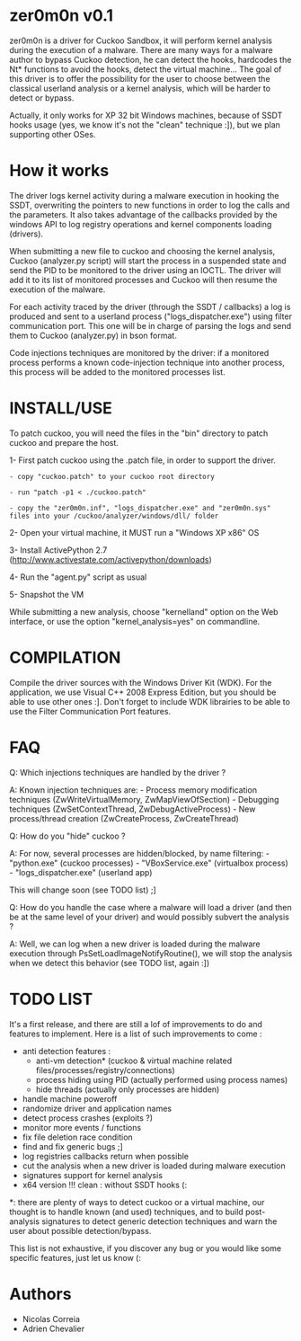 zer0m0n v0.1
============

zer0m0n is a driver for Cuckoo Sandbox, it will perform kernel analysis during the execution of a malware. There are many ways for a malware author to bypass Cuckoo detection, he can detect the hooks, hardcodes the Nt* functions to avoid the hooks, detect the virtual machine... The goal of this driver is to offer the possibility for the user to choose between the classical userland analysis or a kernel analysis, which will be harder to detect or bypass.

Actually, it only works for XP 32 bit Windows machines, because of SSDT hooks usage (yes, we know it's not the "clean" technique :]), but we plan supporting other OSes.

How it works
============

The driver logs kernel activity during a malware execution in hooking the SSDT, overwriting the pointers to new functions in order to log the calls and the parameters. It also takes advantage of the callbacks provided by the windows API to log registry operations and kernel components loading (drivers).

When submitting a new file to cuckoo and choosing the kernel analysis, Cuckoo (analyzer.py script) will start the process in a suspended state and send the PID to be monitored to the driver using an IOCTL. The driver will add it to its list of monitored processes and Cuckoo will then resume the execution of the malware.

For each activity traced by the driver (through the SSDT / callbacks) a log is produced and sent to a userland process ("logs_dispatcher.exe") using filter communication port. This one will be in charge of parsing the logs and send them to Cuckoo (analyzer.py) in bson format.

Code injections techniques are monitored by the driver: if a monitored process performs a known code-injection technique into another process, this process will be added to the monitored processes list.

INSTALL/USE
===========

To patch cuckoo, you will need the files in the "bin" directory to patch cuckoo and prepare the host.

 1- First patch cuckoo using the .patch file, in order to support the driver.

    - copy "cuckoo.patch" to your cuckoo root directory
  
    - run "patch -p1 < ./cuckoo.patch"
  
    - copy the "zer0m0n.inf", "logs_dispatcher.exe" and "zer0m0n.sys" files into your /cuckoo/analyzer/windows/dll/ folder
   
 2- Open your virtual machine, it MUST run a "Windows XP x86" OS

 3- Install ActivePython 2.7 (http://www.activestate.com/activepython/downloads)

 4- Run the "agent.py" script as usual

 5- Snapshot the VM

While submitting a new analysis, choose "kernelland" option on the Web interface, or use the option "kernel_analysis=yes" on commandline.

COMPILATION
===========

Compile the driver sources with the Windows Driver Kit (WDK).
For the application, we use Visual C++ 2008 Express Edition, but you should be able to use other ones :]. Don't forget to include WDK librairies to be able to use the Filter Communication Port features.

FAQ
===

Q: Which injections techniques are handled by the driver ?

A: Known injection techniques are:
    - Process memory modification techniques (ZwWriteVirtualMemory, ZwMapViewOfSection)
    - Debugging techniques (ZwSetContextThread, ZwDebugActiveProcess)
    - New process/thread creation (ZwCreateProcess, ZwCreateThread)

Q: How do you "hide" cuckoo ?

A: For now, several processes are hidden/blocked, by name filtering:
    - "python.exe" (cuckoo processes)
    - "VBoxService.exe" (virtualbox process)
    - "logs_dispatcher.exe" (userland app)

This will change soon (see TODO list) ;]

Q: How do you handle the case where a malware will load a driver (and then be at the same level of your driver) and would possibly subvert the analysis ?

A: Well, we can log when a new driver is loaded during the malware execution through PsSetLoadImageNotifyRoutine(), we will stop the analysis when we detect this behavior (see TODO list, again :])

TODO LIST
=========

It's a first release, and there are still a lof of improvements to do and features to implement.
Here is a list of such improvements to come :

- anti detection features :
    + anti-vm detection* (cuckoo & virtual machine related files/processes/registry/connections)
    + process hiding using PID (actually performed using process names)
    + hide threads (actually only processes are hidden)
- handle machine poweroff
- randomize driver and application names
- detect process crashes (exploits ?)
- monitor more events / functions
- fix file deletion race condition
- find and fix generic bugs ;]
- log registries callbacks return when possible
- cut the analysis when a new driver is loaded during malware execution
- signatures support for kernel analysis
- x64 version !!! clean : without SSDT hooks (:

*: there are plenty of ways to detect cuckoo or a virtual machine, our thought is to handle known (and used) techniques, and to build
   post-analysis signatures to detect generic detection techniques and warn the user about possible detection/bypass.

This list is not exhaustive, if you discover any bug or you would like some specific features, just let us know (: 

Authors
=======
- Nicolas Correia
- Adrien Chevalier
